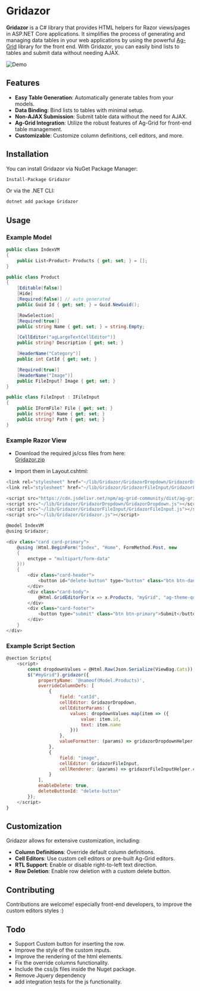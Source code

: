 # Gridazor

**Gridazor** is a C# library that provides HTML helpers for Razor views/pages in ASP.NET Core applications. It simplifies the process of generating and managing data tables in your web applications by using the powerful [Ag-Grid](https://www.ag-grid.com/) library for the front end. With Gridazor, you can easily bind lists to tables and submit data without needing AJAX.

![Demo](https://github.com/user-attachments/assets/48bceec0-7309-4ee3-89d3-156e7585f845)


## Features

- **Easy Table Generation**: Automatically generate tables from your models.
- **Data Binding**: Bind lists to tables with minimal setup.
- **Non-AJAX Submission**: Submit table data without the need for AJAX.
- **Ag-Grid Integration**: Utilize the robust features of Ag-Grid for front-end table management.
- **Customizable**: Customize column definitions, cell editors, and more.

## Installation

You can install Gridazor via NuGet Package Manager:

```bash
Install-Package Gridazor
```
Or via the .NET CLI:

```bash
dotnet add package Gridazor
```

## Usage
### Example Model
```csharp
public class IndexVM
{
    public List<Product> Products { get; set; } = [];
}

public class Product
{
    [Editable(false)]
    [Hide]
    [Required(false)] // auto generated
    public Guid Id { get; set; } = Guid.NewGuid();

    [RowSelection]
    [Required(true)]
    public string Name { get; set; } = string.Empty;

    [CellEditor("agLargeTextCellEditor")]
    public string? Description { get; set; }

    [HeaderName("Category")]
    public int CatId { get; set; }

    [Required(true)]
    [HeaderName("Image")]
    public FileInput? Image { get; set; }
}

public class FileInput : IFileInput
{
    public IFormFile? File { get; set; }
    public string? Name { get; set; }
    public string? Path { get; set; }
}
```

### Example Razor View

- Download the required js/css files from here:  
[Gridazor.zip](https://github.com/user-attachments/files/17090694/Gridazor.zip)

- Import them in Layout.cshtml:
```csharp
<link rel="stylesheet" href="~/lib/Gridazor/GridazorDropdown/GridazorDropdown.css" />
<link rel="stylesheet" href="~/lib/Gridazor/GridazorFileInput/GridazorFileInput.css" />

<script src="https://cdn.jsdelivr.net/npm/ag-grid-community/dist/ag-grid-community.min.js"></script>
<script src="~/lib/Gridazor/GridazorDropdown/GridazorDropdown.js"></script>
<script src="~/lib/Gridazor/GridazorFileInput/GridazorFileInput.js"></script>
<script src="~/lib/Gridazor/Gridazor.js"></script>
```

```csharp
@model IndexVM
@using Gridazor;

<div class="card card-primary">
    @using (Html.BeginForm("Index", "Home", FormMethod.Post, new
    {
        enctype = "multipart/form-data"
    }))
    {
        <div class="card-header">
            <button id="delete-button" type="button" class="btn btn-danger">Delete</button>
        </div>
        <div class="card-body">
            @Html.GridEditorFor(x => x.Products, "myGrid", "ag-theme-quartz")
        </div>
        <div class="card-footer">
            <button type="submit" class="btn btn-primary">Submit</button>
        </div>
    }
</div>
```

### Example Script Section
```js
@section Scripts{
    <script>
        const dropdownValues = @Html.Raw(Json.Serialize(ViewBag.Cats));
        $("#myGrid").gridazor({
            propertyName: '@nameof(Model.Products)',
            overrideColumnDefs: [
                {
                    field: "catId",
                    cellEditor: GridazorDropdown,
                    cellEditorParams: {
                        values: dropdownValues.map(item => ({
                            value: item.id,
                            text: item.name
                        }))
                    },
                    valueFormatter: (params) => gridazorDropdownHelper.valueFormatter(params)
                },
                {
                    field: "image",
                    cellEditor: GridazorFileInput,
                    cellRenderer: (params) => gridazorFileInputHelper.cellRender(params)
                }
            ],
            enableDelete: true,
            deleteButtonId: "delete-button"
        });
    </script>
}
```

## Customization

Gridazor allows for extensive customization, including:

- **Column Definitions**: Override default column definitions.
- **Cell Editors**: Use custom cell editors or pre-built Ag-Grid editors.
- **RTL Support**: Enable or disable right-to-left text direction.
- **Row Deletion**: Enable row deletion with a custom delete button.

## Contributing

Contributions are welcome! especially front-end developers, to improve the custom editors styles :)

## Todo
 - Support Custom button for inserting the row.
 - Improve the style of the custom inputs.
 - Improve the rendering of the html elements.
 - Fix the override columns functionality.
 - Include the css/js files inside the Nuget package.
 - Remove Jquery dependency
 - add integration tests for the js functionality.
